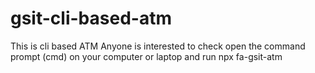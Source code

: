 # gsit-cli-based-atm
This is cli based ATM
Anyone is interested to check open the command prompt (cmd) on your computer or laptop and run npx fa-gsit-atm
